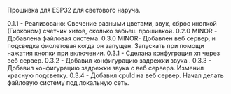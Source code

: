 Прошивка для ESP32 для светового наруча.

0.1.1 - Реализовано: Свечение разными цветами, звук, сброс кнопкой (Гирконом) счетчик хитов, сколько забьеш прошивкой.
0.2.0 MINOR - Добавлена файловая система.
0.3.0 MINOR- Добавлен веб сервер, и подсведка фиолетовая когда он запущен. Запускать при помощи нажатия кнопки при включении.
0.3.1 - Сделана конфуграция хп через веб сервер.
0.3.2 - Добавил конфигурацию задрежки звука .
0.3.3 - Добавил конфигурацию задрежки звука с веб сервера. Изменил красную подсветку.
0.3.4 - Добавил cpuId на веб сервер. Начал делать файловую систему под локальную сеть.
